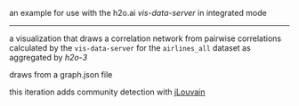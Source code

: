 an example for use with the h2o.ai *vis-data-server* in integrated mode

---

a visualization that draws a correlation network from pairwise correlations calculated by the `vis-data-server` for the `airlines_all` dataset as aggregated by *h2o-3*

draws from a graph.json file

this iteration adds community detection with [jLouvain](https://github.com/upphiminn/jLouvain)

